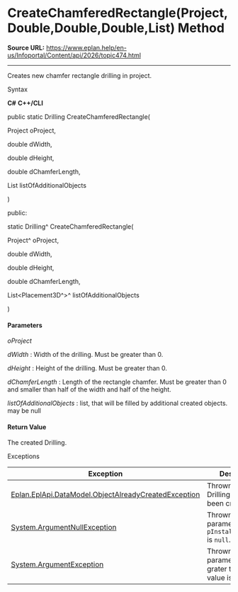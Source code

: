 # CreateChamferedRectangle(Project,Double,Double,Double,List<Placement3D>) Method

**Source URL:** https://www.eplan.help/en-us/Infoportal/Content/api/2026/topic474.html

---

Creates new chamfer rectangle drilling in project.

Syntax

**C#**
**C++/CLI**


public static Drilling CreateChamferedRectangle( 

   Project oProject,

   double dWidth,

   double dHeight,

   double dChamferLength,

   List<Placement3D> listOfAdditionalObjects

)

public:

static Drilling^ CreateChamferedRectangle( 

   Project^ oProject,

   double dWidth,

   double dHeight,

   double dChamferLength,

   List<Placement3D^>^ listOfAdditionalObjects

)


#### Parameters

*oProject*


*dWidth*
:   Width of the drilling. Must be greater than 0.

*dHeight*
:   Height of the drilling. Must be greater than 0.

*dChamferLength*
:   Length of the rectangle chamfer. Must be greater than 0 and smaller than half of the width and half of the height.

*listOfAdditionalObjects*
:   list, that will be filled by additional created objects. may be null

#### Return Value

The created Drilling.

Exceptions

| Exception | Description |
| --- | --- |
| [Eplan.EplApi.DataModel.ObjectAlreadyCreatedException](Eplan.EplApi.DataModelu~Eplan.EplApi.DataModel.ObjectAlreadyCreatedException.html) | Thrown when the Drilling has already been created. |
| [System.ArgumentNullException](#) | Thrown if parameter `pInstallationSpace` is `null`. |
| [System.ArgumentException](#) | Thrown if size parameter isn't grater than 0 or value is invalid. |
